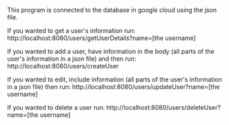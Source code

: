This program is connected to the database in google cloud using the json file.

If you wanted to get a user's information run:
http://localhost:8080/users/getUserDetails?name=[the username]

If you wanted to add a user, have information in the body (all parts of the user's information in a json file) and then run:
http://localhost:8080/users/createUser

If you wanted to edit, include information (all parts of the user's information in a json file) then run:
http://localhost:8080/users/updateUser?name=[the username]

If you wanted to delete a user run:
http://localhost:8080/users/deleteUser?name=[the username]
